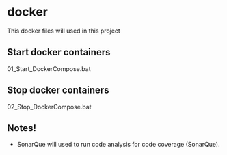 # docker

This docker files will used in this project

## Start docker containers
01_Start_DockerCompose.bat

## Stop docker containers
02_Stop_DockerCompose.bat

## Notes!
- SonarQue will used to run code analysis for code coverage (SonarQue).